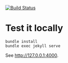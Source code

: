 [![Build Status](https://travis-ci.org/shamoh/pages-blog.svg?branch=master)](https://travis-ci.org/shamoh/pages-blog)

# Test it locally

```
bundle install
bundle exec jekyll serve
```

See http://127.0.0.1:4000.
